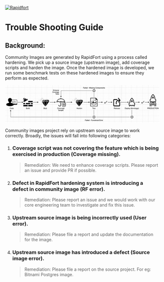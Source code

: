 [![Rapidfort](https://assets.website-files.com/6102f7f1589f985b19197b3d/61082629d82d1361e5835b58_rapidfort_logo-new.svg)](https://rapidfort.com) 

# Trouble Shooting Guide

## Background: 
Community Images are generated by RapidFort using a process called hardening. We pick up a source image (upstream image), add coverage scripts and harden the image.
Once the hardened image is developed, we run some benchmark tests on these hardened images to ensure they perform as expected.

![Demo](contrib/coverage.jpeg)

Community images project rely on upstream source image to work correctly. Broadly, the issues will fall into following categories:


1. ### Coverage script was not covering the feature which is being exercised in production (Coverage missing).
    > Remediation: We need to enhance coverage scripts. Please report an issue and provide PR if possible.

1. ### Defect in RapidFort hardening system is introducing a defect in community image (RF error).
    > Remediation: Please report an issue and we would work with our core engineering team to investigate and fix this issue.

1. ### Upstream source image is being incorrectly used (User error).
    > Remediation: Please file a report and update the documentation for the image.

1. ### Upstream source image has introduced a defect (Source image error).
    > Remediation: Please file a report on the source project. For eg: Bitnami Postgres image.
